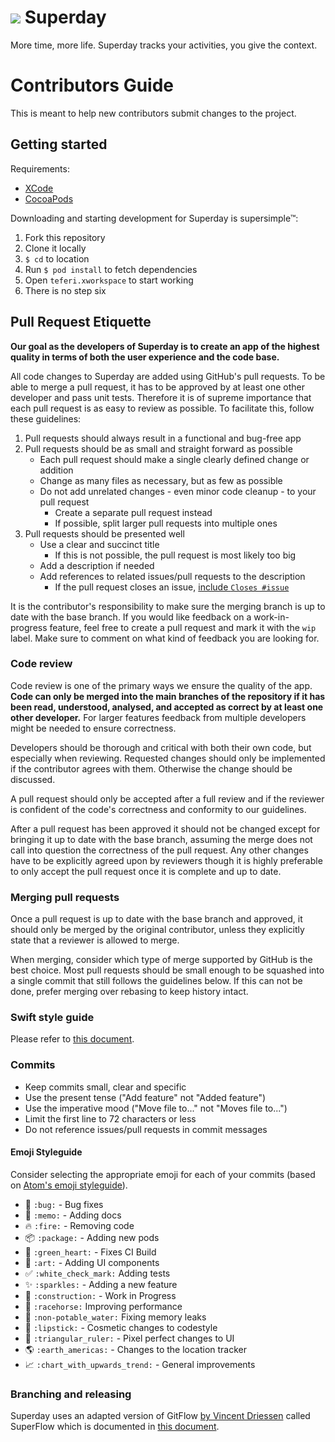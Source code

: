 # ![](https://raw.githubusercontent.com/toggl/superday/develop/teferi/Assets.xcassets/icSuperday.imageset/icSuperday.png) Superday
More time, more life.
Superday tracks your activities, you give the context.

# Contributors Guide

This is meant to help new contributors submit changes to the project.

## Getting started

Requirements:

- [XCode](https://developer.apple.com/download/)
- [CocoaPods](https://guides.cocoapods.org/using/getting-started.html#installation)

Downloading and starting development for Superday is supersimple™:

1. Fork this repository
2. Clone it locally
3. `$ cd` to location
4. Run `$ pod install` to fetch dependencies
5. Open `teferi.xworkspace` to start working
6. There is no step six

## Pull Request Etiquette

**Our goal as the developers of Superday is to create an app of the highest quality in terms of both the user experience and the code base.**

All code changes to Superday are added using GitHub's pull requests. To be able to merge a pull request, it has to be approved by at least one other developer and pass unit tests. Therefore it is of supreme importance that each pull request is as easy to review as possible. To facilitate this, follow these guidelines:

1. Pull requests should always result in a functional and bug-free app
2. Pull requests should be as small and straight forward as possible
    - Each pull request should make a single clearly defined change or addition
    - Change as many files as necessary, but as few as possible
    - Do not add unrelated changes - even minor code cleanup - to your pull request
        - Create a separate pull request instead
        - If possible, split larger pull requests into multiple ones
3. Pull requests should be presented well
    - Use a clear and succinct title
        - If this is not possible, the pull request is most likely too big
    - Add a description if needed
    - Add references to related issues/pull requests to the description
        - If the pull request closes an issue, [include `Closes #issue`](https://github.com/blog/1506-closing-issues-via-pull-requests)

It is the contributor's responsibility to make sure the merging branch is up to date with the base branch. If you would like feedback on a work-in-progress feature, feel free to create a pull request and mark it with the `wip` label. Make sure to comment on what kind of feedback you are looking for.

### Code review

Code review is one of the primary ways we ensure the quality of the app. **Code can only be merged into the main branches of the repository if it has been read, understood, analysed, and accepted as correct by at least one other developer.** For larger features feedback from multiple developers might be needed to ensure correctness.

Developers should be thorough and critical with both their own code, but especially when reviewing. Requested changes should only be implemented if the contributor agrees with them. Otherwise the change should be discussed.

A pull request should only be accepted after a full review and if the reviewer is confident of the code's correctness and conformity to our guidelines.

After a pull request has been approved it should not be changed except for bringing it up to date with the base branch, assuming the merge does not call into question the correctness of the pull request. Any other changes have to be explicitly agreed upon by reviewers though it is highly preferable to only accept the pull request once it is complete and up to date.

### Merging pull requests

Once a pull request is up to date with the base branch and approved, it should only be merged by the original contributor, unless they explicitly state that a reviewer is allowed to merge.

When merging, consider which type of merge supported by GitHub is the best choice. Most pull requests should be small enough to be squashed into a single commit that still follows the guidelines below. If this can not be done, prefer merging over rebasing to keep history intact.

### Swift style guide

Please refer to [this document](https://github.com/toggl/superday/blob/develop/docs/SwiftStyleGuide.md).

### Commits

- Keep commits small, clear and specific
- Use the present tense ("Add feature" not "Added feature")
- Use the imperative mood ("Move file to..." not "Moves file to...")
- Limit the first line to 72 characters or less
- Do not reference issues/pull requests in commit messages

#### Emoji Styleguide

Consider selecting the appropriate emoji for each of your commits (based on [Atom's emoji styleguide](https://github.com/atom/atom/blob/master/CONTRIBUTING.md#git-commit-messages)).

- :bug: `:bug:` - Bug fixes
- :memo: `:memo:` - Adding docs
- :fire: `:fire:` - Removing code
- :package: `:package:` - Adding new pods
- :green_heart: `:green_heart:` - Fixes CI Build
- :art: `:art:` - Adding UI components
- :white_check_mark: `:white_check_mark:` Adding tests
- :sparkles: `:sparkles:` - Adding a new feature
- :construction: `:construction:` - Work in Progress
- :racehorse: `:racehorse:` Improving performance
- :non-potable_water: `:non-potable_water:` Fixing memory leaks
- :lipstick: `:lipstick:` - Cosmetic changes to codestyle
- :triangular_ruler: `:triangular_ruler:` - Pixel perfect changes to UI
- :earth_americas: `:earth_americas:` - Changes to the location tracker
- :chart_with_upwards_trend: `:chart_with_upwards_trend:` - General improvements

### Branching and releasing

Superday uses an adapted version of GitFlow [by Vincent Driessen](http://nvie.com/posts/a-successful-git-branching-model/ "Original Blog post 'A successful Git branching model' by Vincent Driessen") called SuperFlow which is documented in [this document](https://github.com/toggl/superday/blob/develop/docs/superflow.md "SuperFlow: Superday's branching work flow").
